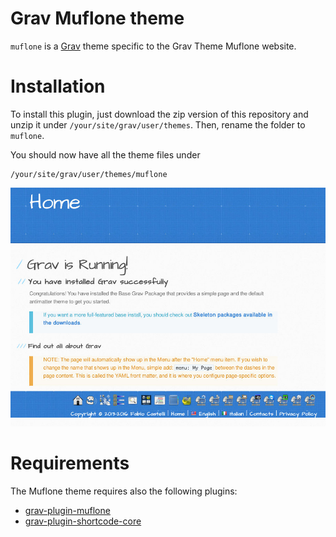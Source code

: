# Grav Muflone theme

`muflone` is a [Grav][grav] theme specific to the Grav Theme Muflone website.

# Installation

To install this plugin, just download the zip version of this repository and
unzip it under `/your/site/grav/user/themes`.
Then, rename the folder to `muflone`.

You should now have all the theme files under

    /your/site/grav/user/themes/muflone

![Muflone theme](screenshot.jpg)

# Requirements

The Muflone theme requires also the following plugins:
  * [grav-plugin-muflone]
  * [grav-plugin-shortcode-core]

[grav]: http://github.com/getgrav/grav
[grav-plugin-muflone]: https://github.com/muflone/grav-plugin-muflone
[grav-plugin-shortcode-core]: https://github.com/getgrav/grav-plugin-shortcode-core